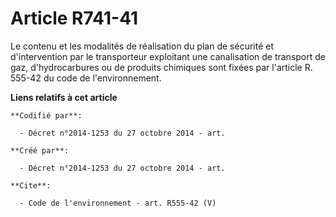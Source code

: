 # Article R741-41

Le contenu et les modalités de réalisation du plan de sécurité et d'intervention par le transporteur exploitant une
canalisation de transport de gaz, d'hydrocarbures ou de produits chimiques sont fixées par l'article R. 555-42 du code de
l'environnement.

**Liens relatifs à cet article**

	**Codifié par**:

	  - Décret n°2014-1253 du 27 octobre 2014 - art.

	**Créé par**:

	  - Décret n°2014-1253 du 27 octobre 2014 - art.

	**Cite**:

	  - Code de l'environnement - art. R555-42 (V)
